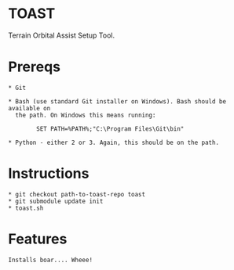 # TOAST

Terrain Orbital Assist Setup Tool.


# Prereqs

    * Git

    * Bash (use standard Git installer on Windows). Bash should be available on
      the path. On Windows this means running:

            SET PATH=%PATH%;"C:\Program Files\Git\bin"

    * Python - either 2 or 3. Again, this should be on the path.

# Instructions

    * git checkout path-to-toast-repo toast
    * git submodule update init
    * toast.sh

# Features

    Installs boar.... Wheee!

